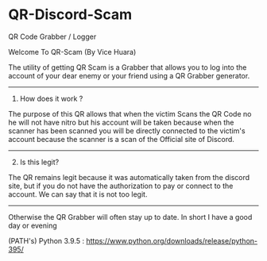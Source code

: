 # QR-Discord-Scam
QR Code Grabber / Logger

Welcome To QR-Scam (By Vice Huara)

The utility of getting QR Scam is a Grabber 
that allows you to log into the account 
of your dear enemy or your friend using 
a QR Grabber generator.
_____________________________________________________________________________

1) How does it work ?

The purpose of this QR allows that when the victim Scans the QR Code 
no he will not have nitro but his account will be taken because when 
the scanner has been scanned you will be directly connected to the victim's 
account because the scanner is a scan of the Official site of Discord.
_____________________________________________________________________________

2) Is this legit?

The QR remains legit because it was automatically taken from the discord site, 
but if you do not have the authorization to pay or connect to the account. 
We can say that it is not too legit.

__________________________________________________________________________________________

Otherwise the QR Grabber will often stay up to date. In short I have a good day or evening

(PATH's) Python 3.9.5 : https://www.python.org/downloads/release/python-395/

